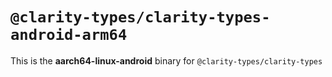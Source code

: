 # `@clarity-types/clarity-types-android-arm64`

This is the **aarch64-linux-android** binary for `@clarity-types/clarity-types`
